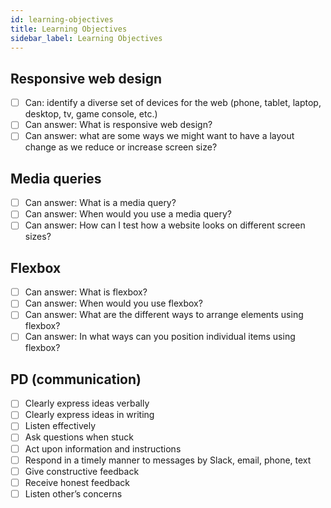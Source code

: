 ```yaml
---
id: learning-objectives
title: Learning Objectives
sidebar_label: Learning Objectives
---
```


## Responsive web design

- [ ] Can: identify a diverse set of devices for the web (phone, tablet, laptop, desktop, tv, game console, etc.)
- [ ] Can answer: What is responsive web design?
- [ ] Can answer: what are some ways we might want to have a layout change as we reduce or increase screen size?

## Media queries

- [ ] Can answer: What is a media query?
- [ ] Can answer: When would you use a media query?
- [ ] Can answer: How can I test how a website looks on different screen sizes?

## Flexbox

- [ ] Can answer: What is flexbox?
- [ ] Can answer: When would you use flexbox?
- [ ] Can answer: What are the different ways to arrange elements using flexbox?
- [ ] Can answer: In what ways can you position individual items using flexbox?

## PD (communication)

- [ ] Clearly express ideas verbally
- [ ] Clearly express ideas in writing
- [ ] Listen effectively
- [ ] Ask questions when stuck
- [ ] Act upon information and instructions
- [ ] Respond in a timely manner to messages by Slack, email, phone, text
- [ ] Give constructive feedback
- [ ] Receive honest feedback
- [ ] Listen other’s concerns